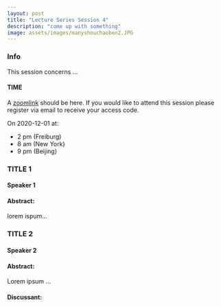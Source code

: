 ```yaml
---
layout: post
title: "Lecture Series Session 4"
description: "come up with something"
image: assets/images/manyshouchaoben2.JPG
---
```


### Info
This session concerns …

#### TIME
A [zoomlink](link) should be here. If you would like to attend this session please register via email to receive your access code.

On 2020-12-01 at:
-  2 pm (Freiburg)
-  8 am (New York)
-  9 pm (Beijing)


###  TITLE 1
#### Speaker 1
#### Abstract:
lorem ispum…


### TITLE 2
#### Speaker 2
#### Abstract:
Lorem ipsum …

#### Discussant:
